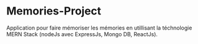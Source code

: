 # Memories-Project
Application pour faire mémoriser les mémories en utillisant la téchnologie MERN Stack (nodeJs avec ExpressJs, Mongo DB, ReactJs).
